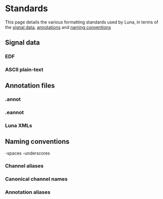 # Standards

This page details the various formatting standards used by Luna, in terms of the [signal data](#signal-data),
[annotations](#annotation-files) and [naming conventions](#naming-conventions)

## Signal data

### EDF

### ASCII plain-text


## Annotation files

### .annot

### .eannot

### Luna XMLs


## Naming conventions

<general>
-spaces
-underscores

### Channel aliases

### Canonical channel names

### Annotation aliases 

